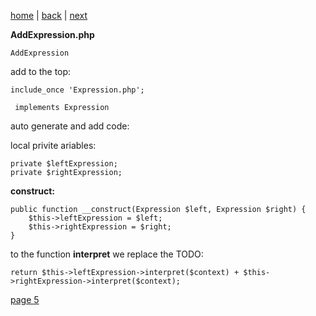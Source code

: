 [home](./page01.md) | [back](./page03.md) | [next](./page05.md)

**AddExpression.php**
```
AddExpression
```
add to the top:
```
include_once 'Expression.php';
```

```
 implements Expression
```

auto generate and add code:

local privite ariables:
```
private $leftExpression;
private $rightExpression;
```
**construct:**
```
public function __construct(Expression $left, Expression $right) {
    $this->leftExpression = $left;
    $this->rightExpression = $right;
}
```
to the function **interpret** we replace the TODO:
```
return $this->leftExpression->interpret($context) + $this->rightExpression->interpret($context);
```


[page 5](./page05.md)
